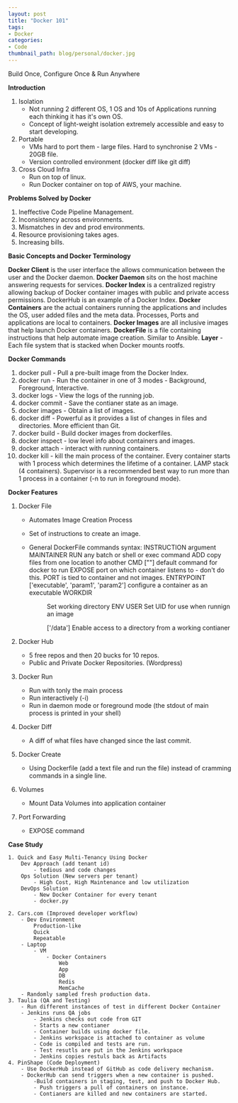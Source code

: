 ```yaml
---
layout: post
title: "Docker 101"
tags:
- Docker
categories:
- Code
thumbnail_path: blog/personal/docker.jpg
---
```


Build Once, Configure Once & Run Anywhere

**Introduction**

 1. Isolation
 	- Not running 2 different OS, 1 OS and 10s of Applications running each thinking it has it's own OS.
 	- Concept of light-weight isolation extremely accessible and easy to start developing.
 2. Portable
 	- VMs hard to port them - large files. Hard to synchronise 2 VMs - 20GB file.
 	- Version controlled environment (docker diff like git diff)
 3. Cross Cloud Infra
 	- Run on top of linux.
 	- Run Docker container on top of AWS, your machine.

 **Problems Solved by Docker**

 1. Ineffective Code Pipeline Management.
 2. Inconsistency across environments.
 3. Mismatches in dev and prod environments.
 4. Resource provisioning takes ages.
 5. Increasing bills.

**Basic Concepts and Docker Terminology**


**Docker Client** is the user interface the allows communication between the user and the Docker daemon.
**Docker Daemon** sits on the host machine answering requests for services.
**Docker Index** is a centralized registry allowing backup of Docker container images with public and private access permissions. DockerHub is an example of a Docker Index.
**Docker Containers** are the actual containers running the applications and includes the OS, user added files and the meta data. Processes, Ports and applications are local to containers.
**Docker Images** are all inclusive images that help launch Docker containers.
**DockerFile** is a file containing instructions that help automate image creation. Similar to Ansible.
**Layer** - Each file system that is stacked when Docker mounts rootfs.


**Docker Commands**

1. docker pull - Pull a pre-built image from the Docker Index.
2. docker run - Run the container in one of 3 modes - Background, Foreground, Interactive.
3. docker logs - View the logs of the running job.
4. docker commit - Save the contianer state as an image.
5. docker images - Obtain a list of images.
6. docker diff - Powerful as it provides a list of changes in files and directories. More efficient than Git.
7. docker build - Build docker images from dockerfiles.
8. docker inspect - low level info about containers and images.
9. docker attach - interact with running containers.
10. docker kill - kill the main process of the container. Every container starts with 1 process which determines the lifetime of a container. LAMP stack (4 containers). Supervisor is a recommended best way to run more than 1 process in a container (-n to run in foreground mode).
 	

**Docker Features**

1. Docker File 
	- Automates Image Creation Process
	- Set of instructions to create an image.
	- General DockerFile commands syntax:
		INSTRUCTION argument
		MAINTAINER <author name>
		RUN <command> any batch or shell or exec command
		ADD <src> <destination> copy files from one location to another
		CMD [""] default command for docker to run
		EXPOSE <port> port on which container listens to
			- don't do this. PORT is tied to container and not images.
		ENTRYPOINT ['executable', 'param1', 'param2'] configure a container as an executable
		WORKDIR <dir>	Set working directory
		ENV <key> <value>
		USER <uid> Set UID for use when runnign an image
		
		 ['/data'] Enable access to a directory from a working contianer


2. Docker Hub
	- 5 free repos and then 20 bucks for 10 repos.
	- Public and Private Docker Repositories. (Wordpress)

3. Docker Run
	- Run with tonly the main process
	- Run interactively (-i)
	- Run in daemon mode or foreground mode (the stdout of main process is printed in your shell)

4. Docker Diff
	- A diff of what files have changed since the last commit.

5. Docker Create
	- Using Dockerfile (add a text file and run the file) instead of cramming commands in a single line.

6. Volumes
	- Mount Data Volumes into application container

7. Port Forwarding
	- EXPOSE command


**Case Study**

	1. Quick and Easy Multi-Tenancy Using Docker
		Dev Approach (add tenant id)
			- tedious and code changes
		Ops Solution (New servers per tenant)
			- High Cost, High Maintenance and low utilization
		DevOps Solution
			- New Docker Container for every tenant
			- docker.py

	2. Cars.com (Improved developer workflow)
		- Dev Environment
			Production-like
			Quick
			Repeatable
		- Laptop
			- VM
				- Docker Containers
					Web
					App
					DB
					Redis
					MemCache
		- Randomly sampled fresh production data.
	3. Taulia (QA and Testing)
		- Run different instances of test in different Docker Container
		- Jenkins runs QA jobs
			- Jenkins checks out code from GIT
			- Starts a new contianer
			- Container builds using docker file.
			- Jenkins workspace is attached to container as volume
			- Code is compiled and tests are run.
			- Test resutls are put in the Jenkins workspace
			- Jenkins copies restuls back as Artifacts
	4. PinShape (Code Deployment)
		- Use DockerHub instead of GitHub as code delivery mechanism.
		- DockerHub can send triggers when a new container is pushed.
			-Build containers in staging, test, and push to Docker Hub.
			- Push triggers a pull of containers on instance.
			- Contianers are killed and new containers are started.
